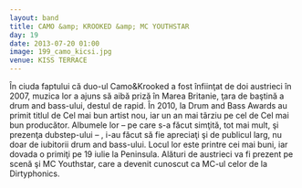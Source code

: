 ```yaml
---
layout: band
title: CAMO &amp; KROOKED &amp; MC YOUTHSTAR
day: 19
date: 2013-07-20 01:00
image: 199_camo_kicsi.jpg
venue: KISS TERRACE
---
```


În ciuda faptului că duo-ul Camo&amp;Krooked a fost înfiinţat de doi austrieci în 2007, muzica lor a ajuns să aibă priză în Marea Britanie, ţara de baştină a drum and bass-ului, destul de rapid. În 2010, la Drum and Bass Awards au primit titlul de Cel mai bun artist nou, iar un an mai târziu pe cel de Cel mai bun producător. Albumele lor – pe care s-a făcut simţită, tot mai mult, şi prezenţa dubstep-ului – , i-au făcut să fie apreciaţi şi de publicul larg, nu doar de iubitorii drum and bass-ului. Locul lor este printre cei mai buni, iar dovada o primiţi pe 19 iulie la Peninsula. Alături de austrieci va fi prezent pe scenă şi MC Youthstar, care a devenit cunoscut ca MC-ul celor de la Dirtyphonics.
